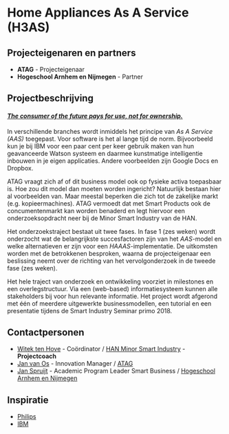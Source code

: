 # Home Appliances As A Service (H3AS)

## Projecteigenaren en partners
+ **ATAG** - Projecteigenaar
+ **Hogeschool Arnhem en Nijmegen** - Partner

## Projectbeschrijving
#### *[The consumer of the future pays for use, not for ownership.](https://deemly.co/blog/sharing-owning-consumer-behavior/)*

In verschillende branches wordt inmiddels het principe van *As A Service (AAS)* toegepast. Voor software is het al lange tijd de norm. Bijvoorbeeld kun je bij IBM voor een paar cent per keer gebruik maken van hun geavanceerde Watson systeem en daarmee kunstmatige intelligentie inbouwen in je eigen applicaties. Andere voorbeelden zijn Google Docs en Dropbox.

ATAG vraagt zich af of dit business model ook op fysieke activa toepasbaar is. Hoe zou dit model dan moeten worden ingericht? Natuurlijk bestaan hier al voorbeelden van. Maar meestal beperken die zich tot de zakelijke markt (e.g. kopieermachines). ATAG vermoedt dat met Smart Products ook de concumentenmarkt kan worden benaderd en legt hiervoor een onderzoeksopdracht neer bij de Minor Smart Industry van de HAN.

Het onderzoekstraject bestaat uit twee fases. In fase 1 (zes weken) wordt onderzocht wat de belangrijkste succesfactoren zijn van het *AAS*-model en welke alternatieven er zijn voor een *HAAAS*-implementatie. De uitkomsten worden met de betrokkenen besproken, waarna de projecteigenaar een beslissing neemt over de richting van het vervolgonderzoek in de tweede fase (zes weken).

Het hele traject van onderzoek en ontwikkeling voorziet in milestones en een overlegstructuur. Via een (web-based) informatiesysteem kunnen alle stakeholders bij voor hun relevante informatie. Het project wordt afgerond met één of meerdere uitgewerkte businessmodellen, een tutorial en een presentatie tijdens de Smart Industry Seminar primo 2018.


## Contactpersonen
+ [Witek ten Hove](https://www.linkedin.com/in/witektenhove/) - Coördinator / [HAN Minor Smart Industry](https://witusj.github.io/MinorSI/) - **Projectcoach** 
+ [Jan van Os](linkedin.com/in/jan-van-os-36b4b05) - Innovation Manager / [ATAG](https://www.atag.nl/)
+ [Jan Spruijt](linkedin.com/in/janspruijt) - Academic Program Leader Smart Business / [Hogeschool Arnhem en Nijmegen](https://www.han.nl/)


## Inspiratie
+ [Philips](http://www.philips.com/a-w/about/news/archive/standard/news/press/2015/20150416-Philips-provides-Light-as-a-Service-to-Schiphol-Airport.html)
+ [IBM](https://youtu.be/GsGnyZedlFk)
